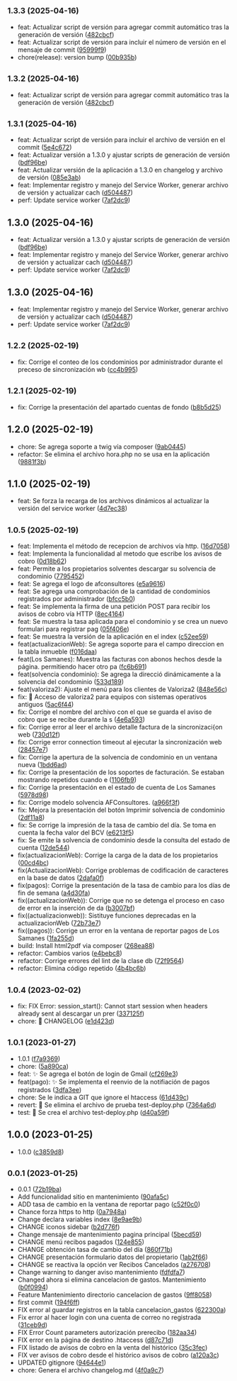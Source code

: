 ## <small>1.3.3 (2025-04-16)</small>

* feat: Actualizar script de versión para agregar commit automático tras la generación de versión ([482cbcf](https://github.com/ynfantes/v2.web.ve/commit/482cbcf))
* feat: Actualizar script de versión para incluir el número de versión en el mensaje de commit ([95999f9](https://github.com/ynfantes/v2.web.ve/commit/95999f9))
* chore(release): version bump ([00b935b](https://github.com/ynfantes/v2.web.ve/commit/00b935b))



## <small>1.3.2 (2025-04-16)</small>

* feat: Actualizar script de versión para agregar commit automático tras la generación de versión ([482cbcf](https://github.com/ynfantes/v2.web.ve/commit/482cbcf))



## <small>1.3.1 (2025-04-16)</small>

* feat: Actualizar script de versión para incluir el archivo de versión en el commit ([5e4c672](https://github.com/ynfantes/v2.web.ve/commit/5e4c672))
* feat: Actualizar versión a 1.3.0 y ajustar scripts de generación de versión ([bdf96be](https://github.com/ynfantes/v2.web.ve/commit/bdf96be))
* feat: Actualizar versión de la aplicación a 1.3.0 en changelog y archivo de versión ([085e3ab](https://github.com/ynfantes/v2.web.ve/commit/085e3ab))
* feat: Implementar registro y manejo del Service Worker, generar archivo de versión y actualizar cach ([d504487](https://github.com/ynfantes/v2.web.ve/commit/d504487))
* perf: Update service worker ([7af2dc9](https://github.com/ynfantes/v2.web.ve/commit/7af2dc9))



## 1.3.0 (2025-04-16)

* feat: Actualizar versión a 1.3.0 y ajustar scripts de generación de versión ([bdf96be](https://github.com/ynfantes/v2.web.ve/commit/bdf96be))
* feat: Implementar registro y manejo del Service Worker, generar archivo de versión y actualizar cach ([d504487](https://github.com/ynfantes/v2.web.ve/commit/d504487))
* perf: Update service worker ([7af2dc9](https://github.com/ynfantes/v2.web.ve/commit/7af2dc9))



## 1.3.0 (2025-04-16)

* feat: Implementar registro y manejo del Service Worker, generar archivo de versión y actualizar cach ([d504487](https://github.com/ynfantes/v2.web.ve/commit/d504487))
* perf: Update service worker ([7af2dc9](https://github.com/ynfantes/v2.web.ve/commit/7af2dc9))



## <small>1.2.2 (2025-02-19)</small>

* fix: Corrige el conteo de los condominios por administrador durante el preceso de sincronización wb ([cc4b995](https://github.com/ynfantes/v2.web.ve/commit/cc4b995))



## <small>1.2.1 (2025-02-19)</small>

* fix: Corrige la presentación del apartado cuentas de fondo ([b8b5d25](https://github.com/ynfantes/v2.web.ve/commit/b8b5d25))



## 1.2.0 (2025-02-19)

* chore: Se agrega soporte a twig vía composer ([9ab0445](https://github.com/ynfantes/v2.web.ve/commit/9ab0445))
* refactor: Se elimina el archivo hora.php no se usa en la aplicación ([9881f3b](https://github.com/ynfantes/v2.web.ve/commit/9881f3b))



## 1.1.0 (2025-02-19)

* feat: Se forza la recarga de los archivos dinámicos al actualizar la versión del service worker ([4d7ec38](https://github.com/ynfantes/v2.web.ve/commit/4d7ec38))



## <small>1.0.5 (2025-02-19)</small>

* feat: Implementa el método de recepcion de archivos vía http. ([16d7058](https://github.com/ynfantes/v2.web.ve/commit/16d7058))
* feat: Implementa la funcionalidad al metodo que escribe los avisos de cobro ([0d18b62](https://github.com/ynfantes/v2.web.ve/commit/0d18b62))
* feat: Permite a los propietarios solventes descargar su solvencia de condominio ([7795452](https://github.com/ynfantes/v2.web.ve/commit/7795452))
* feat: Se agrega el logo de afconsultores ([e5a9616](https://github.com/ynfantes/v2.web.ve/commit/e5a9616))
* feat: Se agrega una comprobación de la cantidad de condominios registrados por administrador ([bfcc5b0](https://github.com/ynfantes/v2.web.ve/commit/bfcc5b0))
* feat: Se implementa la firma de una petición POST para recibir los avisos de cobro vía HTTP ([8ec4164](https://github.com/ynfantes/v2.web.ve/commit/8ec4164))
* feat: Se muestra la tasa aplicada para el condominio y se crea un nuevo formulari para registrar pag ([05f406e](https://github.com/ynfantes/v2.web.ve/commit/05f406e))
* feat: Se muestra la versión de la aplicación en el index ([c52ee59](https://github.com/ynfantes/v2.web.ve/commit/c52ee59))
* feat(actualizacionWeb): Se agrega soporte para el campo direccion en la tabla inmueble ([f016daa](https://github.com/ynfantes/v2.web.ve/commit/f016daa))
* feat(Los Samanes): Muestra las facturas con abonos hechos desde la página. permitiendo hacer otro pa ([fc6b691](https://github.com/ynfantes/v2.web.ve/commit/fc6b691))
* feat(solvencia condominio): Se agrega la direcció dinámicamente a la solvencia del condominio ([533d189](https://github.com/ynfantes/v2.web.ve/commit/533d189))
* feat(valoriza2): Ajuste el menú para los clientes de Valoriza2 ([848e56c](https://github.com/ynfantes/v2.web.ve/commit/848e56c))
* fix: :bug: Acceso de valoriza2 para equipos con sistemas operativos antiguos ([5ac6f44](https://github.com/ynfantes/v2.web.ve/commit/5ac6f44))
* fix: Corrige el nombre del archivo con el que se guarda el aviso de cobro que se recibe durante la s ([4e6a593](https://github.com/ynfantes/v2.web.ve/commit/4e6a593))
* fix: Corrige error al leer el archivo detalle factura de la sincronizaci{on web ([730d12f](https://github.com/ynfantes/v2.web.ve/commit/730d12f))
* fix: Corrige error connection timeout al ejecutar la sincronización web ([28457e7](https://github.com/ynfantes/v2.web.ve/commit/28457e7))
* fix: Corrige la apertura de la solvencia de condominio en un ventana nueva ([1bdd6ad](https://github.com/ynfantes/v2.web.ve/commit/1bdd6ad))
* fix: Corrige la presentación de los soportes de facturación. Se estaban mostrando repetidos cuando e ([1106fb9](https://github.com/ynfantes/v2.web.ve/commit/1106fb9))
* fix: Corrige la presentación en el estado de cuenta de Los Samanes ([5978d98](https://github.com/ynfantes/v2.web.ve/commit/5978d98))
* fix: Corrige modelo solvencia AFConsultores. ([a966f3f](https://github.com/ynfantes/v2.web.ve/commit/a966f3f))
* fix: Mejora la presentación del botón Imprimir solvencia de condominio ([2df11a8](https://github.com/ynfantes/v2.web.ve/commit/2df11a8))
* fix: Se corrige la impresión de la tasa de cambio del día. Se toma en cuenta la fecha valor del BCV  ([e6213f5](https://github.com/ynfantes/v2.web.ve/commit/e6213f5))
* fix: Se emite la solvencia de condominio desde la consulta del estado de cuenta ([12de544](https://github.com/ynfantes/v2.web.ve/commit/12de544))
* fix(actualizacionWeb): Corrige la carga de la data de los propietarios ([00cd4bc](https://github.com/ynfantes/v2.web.ve/commit/00cd4bc))
* fix(ActualizacionWeb): Corrige problemas de codificación de caracteres en la base de datos ([2dafa0f](https://github.com/ynfantes/v2.web.ve/commit/2dafa0f))
* fix(pagos): Corrige la presentación de la tasa de cambio para los días de fin de semana ([a4d30fa](https://github.com/ynfantes/v2.web.ve/commit/a4d30fa))
* fix((actualizacionWeb)): Corrige que no se detenga el proceso en caso de error en la inserción de da ([b3007bf](https://github.com/ynfantes/v2.web.ve/commit/b3007bf))
* fix((actualizacionweb)): Sistituye funciones deprecadas en la actualizacionWeb ([72b73e7](https://github.com/ynfantes/v2.web.ve/commit/72b73e7))
* fix((pagos)): Corrige un error en la ventana de reportar pagos de Los Samanes ([1fa255d](https://github.com/ynfantes/v2.web.ve/commit/1fa255d))
* build: Install html2pdf via composer ([268ea88](https://github.com/ynfantes/v2.web.ve/commit/268ea88))
* refactor: Cambios varios ([e4bebc8](https://github.com/ynfantes/v2.web.ve/commit/e4bebc8))
* refactor: Corrige errores del lint de la clase db ([72f9564](https://github.com/ynfantes/v2.web.ve/commit/72f9564))
* refactor: Elimina código repetido ([4b4bc6b](https://github.com/ynfantes/v2.web.ve/commit/4b4bc6b))



## <small>1.0.4 (2023-02-02)</small>

* fix: FIX Error: session_start(): Cannot start session when headers already sent al descargar un prer ([337125f](https://github.com/ynfantes/v2.web.ve/commit/337125f))
* chore: :bookmark: CHANGELOG ([e1d423d](https://github.com/ynfantes/v2.web.ve/commit/e1d423d))



## <small>1.0.1 (2023-01-27)</small>

* 1.0.1 ([f7a9369](https://github.com/ynfantes/v2.web.ve/commit/f7a9369))
* chore: ([5a890ca](https://github.com/ynfantes/v2.web.ve/commit/5a890ca))
* feat: :sparkles: Se agrega el botón de login de Gmail ([cf269e3](https://github.com/ynfantes/v2.web.ve/commit/cf269e3))
* feat(pago): :sparkles: Se implementa el reenvio de la notifiación de pagos registrados ([3dfa3ee](https://github.com/ynfantes/v2.web.ve/commit/3dfa3ee))
* chore: Se le indica a GIT que ignore el htaccess ([61d439c](https://github.com/ynfantes/v2.web.ve/commit/61d439c))
* revert: :rocket: Se elimina el archivo de prueba test-deploy.php ([7364a6d](https://github.com/ynfantes/v2.web.ve/commit/7364a6d))
* test: :rocket: Se crea el archivo test-deploy.php ([d40a59f](https://github.com/ynfantes/v2.web.ve/commit/d40a59f))



## 1.0.0 (2023-01-25)

* 1.0.0 ([c3859d8](https://github.com/ynfantes/v2.web.ve/commit/c3859d8))



## <small>0.0.1 (2023-01-25)</small>

* 0.0.1 ([72b19ba](https://github.com/ynfantes/v2.web.ve/commit/72b19ba))
* Add funcionalidad sitio en mantenimiento ([90afa5c](https://github.com/ynfantes/v2.web.ve/commit/90afa5c))
* ADD tasa de cambio en la ventana de reportar pago ([c52f0c0](https://github.com/ynfantes/v2.web.ve/commit/c52f0c0))
* Chance forza https to http ([0a7948a](https://github.com/ynfantes/v2.web.ve/commit/0a7948a))
* Change declara variables index ([8e9ae9b](https://github.com/ynfantes/v2.web.ve/commit/8e9ae9b))
* CHANGE iconos sidebar ([b2d776f](https://github.com/ynfantes/v2.web.ve/commit/b2d776f))
* Change mensaje de mantenimiento pagina principal ([5becd59](https://github.com/ynfantes/v2.web.ve/commit/5becd59))
* CHANGE menú recibos pagados ([124e855](https://github.com/ynfantes/v2.web.ve/commit/124e855))
* CHANGE obtención tasa de cambio del día ([860f71b](https://github.com/ynfantes/v2.web.ve/commit/860f71b))
* CHANGE presentación formulario datos del propietario ([1ab2f66](https://github.com/ynfantes/v2.web.ve/commit/1ab2f66))
* CHANGE se reactiva la opción ver Recibos Cancelados ([a276708](https://github.com/ynfantes/v2.web.ve/commit/a276708))
* Change warning to danger aviso mantenimiento ([fdfdfa7](https://github.com/ynfantes/v2.web.ve/commit/fdfdfa7))
* Changed ahora si elimina cancelacion de gastos. Mantenimiento ([b0f0994](https://github.com/ynfantes/v2.web.ve/commit/b0f0994))
* Feature Mantenimiento directorio cancelacion de gastos ([9ff8058](https://github.com/ynfantes/v2.web.ve/commit/9ff8058))
* first commit ([194f6ff](https://github.com/ynfantes/v2.web.ve/commit/194f6ff))
* FIX error al guardar registros en la tabla cancelacion_gastos ([622300a](https://github.com/ynfantes/v2.web.ve/commit/622300a))
* Fix error al hacer login con una cuenta de correo no registrada ([31ceb9d](https://github.com/ynfantes/v2.web.ve/commit/31ceb9d))
* FIX Error Count parameters autorización prerecibo ([182aa34](https://github.com/ynfantes/v2.web.ve/commit/182aa34))
* FIX error en la página de destino .htaccess ([d87c71d](https://github.com/ynfantes/v2.web.ve/commit/d87c71d))
* FIX listado de avisos de cobro en la venta del histórico ([35c3fec](https://github.com/ynfantes/v2.web.ve/commit/35c3fec))
* FIX ver avisos de cobro desde el histórico avisos de cobro ([a120a3c](https://github.com/ynfantes/v2.web.ve/commit/a120a3c))
* UPDATED gitignore ([94644e1](https://github.com/ynfantes/v2.web.ve/commit/94644e1))
* chore: Genera el archivo changelog.md ([4f0a9c7](https://github.com/ynfantes/v2.web.ve/commit/4f0a9c7))




